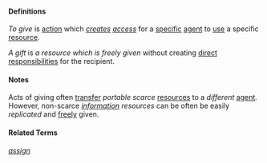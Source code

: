 #### Definitions

*To give* is [action](https://github.com/gcassel/Modular-Organization-Terminology/blob/master/terms/action.md) which *[creates](https://github.com/gcassel/Modular-Organization-Terminology/blob/master/terms/create.md) [access](https://github.com/gcassel/Modular-Organization-Terminology/blob/master/terms/access.md)* for a [specific](https://github.com/gcassel/Modular-Organization-Terminology/blob/master/terms/specific.md) [agent](https://github.com/gcassel/Modular-Organization-Terminology/blob/master/terms/agent.md) to [use](https://github.com/gcassel/Modular-Organization-Terminology/blob/master/terms/use.md) a specific [resource](https://github.com/gcassel/Modular-Organization-Terminology/blob/master/terms/resource.md). 

*A gift* is *a resource which is freely given* without creating [direct](https://github.com/gcassel/Modular-Organization-Terminology/blob/master/terms/direct.md) [responsibilities](https://github.com/gcassel/Modular-Organization-Terminology/blob/master/terms/responsibility.md) for the recipient.

#### Notes

Acts of giving often [transfer](https://github.com/gcassel/Modular-Organization-Terminology/blob/master/terms/transfer.md) *portable* *scarce* [resources](https://github.com/gcassel/Modular-Organization-Terminology/blob/master/terms/resource.md) to a *different* [agent](https://github.com/gcassel/Modular-Organization-Terminology/blob/master/terms/agent.md).  However, non-scarce *[information](https://github.com/gcassel/Modular-Organization-Terminology/blob/master/terms/information.md) resources* can be often be easily *replicated* and [freely](https://github.com/gcassel/Modular-Organization-Terminology/blob/master/terms/free.md) given.

#### Related Terms

*[assign](https://github.com/gcassel/Modular-Organization-Terminology/blob/master/terms/assign.md)*
